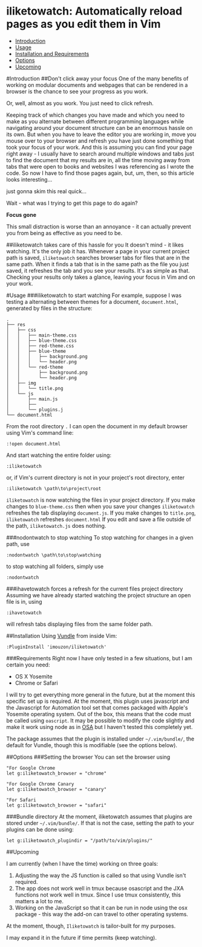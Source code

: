 iliketowatch: Automatically reload pages as you edit them in Vim
================================================================
- [Introduction](#introduction)
- [Usage](#usage)
- [Installation and Requirements](#installation)
- [Options](#options)
- [Upcoming](#upcoming)

#Introduction 
##Don't click away your focus
One of the many benefits of working on modular documents and webpages that can be 
rendered in a browser is the chance to see your progress as you work.

Or, well, almost as you work. You just need to click refresh. 

Keeping track of which changes you have made and which you need to make as you 
alternate between different programming languages while navigating around your document structure
can be an enormous hassle on its own. 
But when you have to leave the editor you are working in, 
move you mouse over to your browser 
and refresh you have just done something that took your focus of your work.
And this is assuming you can find your page right away - I usually have to search around multiple windows and tabs
just to find the document that my results are in, all the time moving away from tabs that were 
open to books and websites I was referencing as I wrote the code. 
So now I have to find those pages again, but, um, then, so this article looks interesting... 

just gonna skim this real quick...

Wait - what was I trying to get this page to do again?

**Focus gone**

This small distraction is worse than an annoyance - it can actually prevent you from being as effective as you need to be.

##iliketowatch takes care of this hassle for you
It doesn't mind - it likes watching. It's the only job it has. 
Whenever a page in your current project path is saved, `iliketowatch` searches browser tabs
for files that are in the same path. 
When it finds a tab that is in the same path as the file you just saved, it refreshes the tab
and you see your results. It's as simple as that.
Checking your results only takes a glance, leaving your focus in Vim and on your work.

#Usage
###iliketowatch to start watching
For example, suppose I was testing a alternating between themes for a document, `document.html`, generated by files in the structure:
```
.
├── res 
│   ├── css
│   │   ├── main-theme.css
│   │   ├── blue-theme.css
│   │   ├── red-theme.css
│   │   ├── blue-theme
│   │   │   ├── background.png
│   │   │   └── header.png
│   │   └── red-theme
│   │       ├── background.png
│   │       └── header.png
│   ├── img
│   │   └── title.png
│   └── js
│       ├── main.js
│       ├── 
│       └── plugins.j
└── document.html
```
From the root directory `.` I can open the document in my default browser using Vim's command line:
```vim
:!open document.html
```
And start watching the entire folder using:
```vim
:iliketowatch
```
or, if Vim's current directory is not in your project's root directory, enter
```vim
:iliketowatch \path\to\project\root
```
`iliketowatch` is now watching the files in your project directory. 
If you make changes to `blue-theme.css` then when you save your changes `iliketowatch` refreshes the
tab displaying `document.js`. If you make changes to `title.png`, `iliketowatch` refreshes `document.html`
If you edit and save a file outside of the path, `iliketowatch.js` does nothing.

###nodontwatch to stop watching
To stop watching for changes in a given path, use
```vim
:nodontwatch \path\to\stop\watching
```
to stop watching all folders, simply use
```vim
:nodontwatch
```

###ihavetowatch forces a refresh for the current files project directory
Assuming we have already started watching the project structure an open file is in, using
```vim
:ihavetowatch
```
will refresh tabs displaying files from the same folder path.

##Installation
Using [Vundle](https://github.com/gmarik/Vundle.vim) from inside Vim:
```vim
:PluginInstall 'imouzon/iliketowatch'
```

###Requirements
Right now I have only tested in a few situations, but I am certain you need:

- OS X Yosemite
- Chrome or Safari

I will try to get everything more general in the future, but at the moment this specific set up is required.
At the moment, this plugin uses javascript and the Javascript for Automation tool set that comes
packaged with Apple's Yosemite operating system. 
Out of the box, this means that the code must be called using `oascript`. 
It may be possible to modify the code slightly and make it work using 
node as in [OSA](https://www.npmjs.com/package/osa) but I haven't tested this completely yet.

The package assumes that the plugin is installed under `~/.vim/bundle/`, the default for Vundle,
though this is modifiable (see the options below).

##Options
###Setting the browser
You can set the browser using
```vim
"For Google Chrome
let g:iliketowatch_browser = "chrome"

"For Google Chrome Canary
let g:iliketowatch_browser = "canary"

"For Safari
let g:iliketowatch_browser = "safari"
```

###Bundle directory
At the moment, iliketowatch assumes that plugins are stored under `~/.vim/bundle/`.
If that is not the case, setting the path to your plugins can be done using:
```vim
let g:iliketowatch_plugindir = "/path/to/vim/plugins/"
```

##Upcoming

I am currently (when I have the time) working on three goals:

1.  Adjusting the way the JS function is called so that using Vundle isn't required.
2.  The app does not work well in tmux because osascript and the JXA functions not work well in tmux. Since I use tmux consistently, this matters a lot to me.
3.  Working on the JavaScript so that it can be run in node using the osx package - this way the add-on can travel to other operating systems.

At the moment, though, `Iliketowatch` is tailor-built for my purposes. 

I may expand it in the future if time permits (keep watching).


<!--
.
├── res 
│   ├── css
│   │   ├── main-theme.css
│   │   ├── blue-theme.css
│   │   ├── red-theme.css
│   │   ├── blue-theme
│   │   │   ├── background.png
│   │   │   └── header.png
│   │   └── blue-theme
│   │       ├── background.png
│   │       └── header.png
│   ├── img
│   │   ├── title.png
│   │   ├── favicon.ico
│   │   ├── tile-wide.png
│   │   ├── tile.png
│   │   ├── avatar.png
│   │   └── posts
│   │       ├── thoughts.png
│   │       └── ...
│   │       └── ...
│   │       └── ...
│   ├── js
│   │   ├── main.js
│   │   ├── plugins.js
│   │   └── vendor
│   │       ├── jquery.min.js
│   │       └── modernizr.min.js
│   └── R
│       ├── ui.R
│       └── server.R
├── doc
│   ├── editing.md
│   └── about.md
├── .editorconfig
├── .htaccess
├── 404.html
├── browserconfig.xml
├── crossdomain.xml
├── index.html
├── humans.txt
├── robots.txt
├── favicon.ico
├── tile-wide.png
└── tile.png
-->
